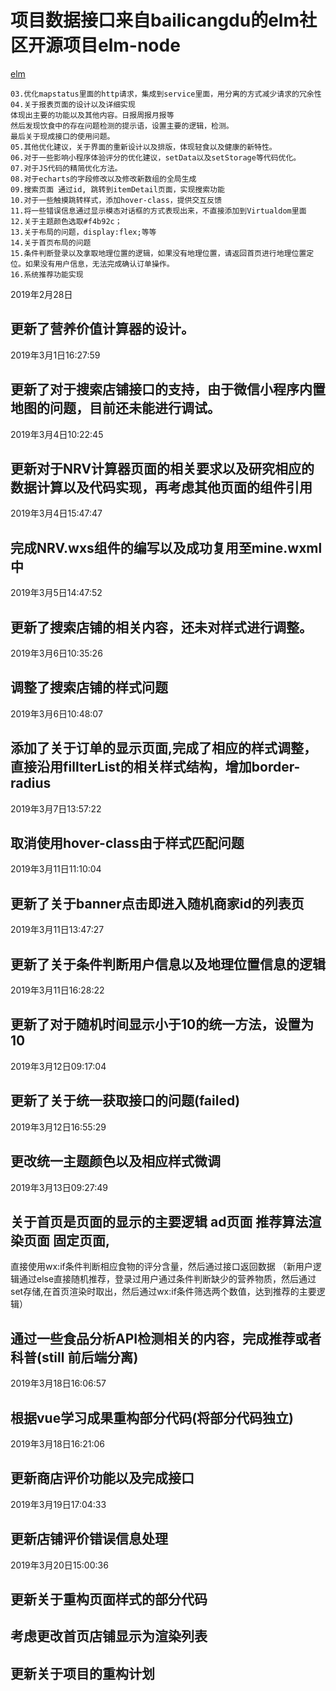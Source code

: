 # 项目数据接口来自bailicangdu的elm社区开源项目elm-node

[elm](http://elm.cangdu.org/)

```
03.优化mapstatus里面的http请求，集成到service里面，用分离的方式减少请求的冗余性
04.关于报表页面的设计以及详细实现
体现出主要的功能以及其他内容。日报周报月报等
然后发现饮食中的存在问题检测的提示语，设置主要的逻辑，检测。
最后关于现成接口的使用问题。
05.其他优化建议，关于界面的重新设计以及排版，体现轻食以及健康的新特性。
06.对于一些影响小程序体验评分的优化建议，setData以及setStorage等代码优化。
07.对于JS代码的精简优化方法。
08.对于echarts的字段修改以及修改新数组的全局生成
09.搜索页面 通过id, 跳转到itemDetail页面，实现搜索功能
10.对于一些触摸跳转样式，添加hover-class，提供交互反馈
11.将一些错误信息通过显示模态对话框的方式表现出来，不直接添加到Virtualdom里面
12.关于主题颜色选取#f4b92c；
13.关于布局的问题，display:flex;等等
14.关于首页布局的问题
15.条件判断登录以及拿取地理位置的逻辑，如果没有地理位置，请返回首页进行地理位置定位。如果没有用户信息，无法完成确认订单操作。
16.系统推荐功能实现
```

2019年2月28日
## 更新了营养价值计算器的设计。

2019年3月1日16:27:59
## 更新了对于搜索店铺接口的支持，由于微信小程序内置地图的问题，目前还未能进行调试。

2019年3月4日10:22:45

## 更新对于NRV计算器页面的相关要求以及研究相应的数据计算以及代码实现，再考虑其他页面的组件引用

2019年3月4日15:47:47

## 完成NRV.wxs组件的编写以及成功复用至mine.wxml中

2019年3月5日14:47:52

## 更新了搜索店铺的相关内容，还未对样式进行调整。

2019年3月6日10:35:26
## 调整了搜索店铺的样式问题

2019年3月6日10:48:07

## 添加了关于订单的显示页面,完成了相应的样式调整，直接沿用fillterList的相关样式结构，增加border-radius

2019年3月7日13:57:22

## 取消使用hover-class由于样式匹配问题

2019年3月11日11:10:04

## 更新了关于banner点击即进入随机商家id的列表页

2019年3月11日13:47:27

## 更新了关于条件判断用户信息以及地理位置信息的逻辑

2019年3月11日16:28:22

## 更新了对于随机时间显示小于10的统一方法，设置为10

2019年3月12日09:17:04

## 更新了关于统一获取接口的问题(failed)

2019年3月12日16:55:29

## 更改统一主题颜色以及相应样式微调

2019年3月13日09:27:49

## 关于首页是页面的显示的主要逻辑 ad页面 推荐算法渲染页面 固定页面,
直接使用wx:if条件判断相应食物的评分含量，然后通过接口返回数据
（新用户逻辑通过else直接随机推荐，登录过用户通过条件判断缺少的营养物质，然后通过set存储,在首页渲染时取出，然后通过wx:if条件筛选两个数值，达到推荐的主要逻辑）

## 通过一些食品分析API检测相关的内容，完成推荐或者科普(still 前后端分离)


2019年3月18日16:06:57

## 根据vue学习成果重构部分代码(将部分代码独立)

2019年3月18日16:21:06

## 更新商店评价功能以及完成接口

2019年3月19日17:04:33

## 更新店铺评价错误信息处理

2019年3月20日15:00:36

## 更新关于重构页面样式的部分代码
## 考虑更改首页店铺显示为渲染列表

## 更新关于项目的重构计划